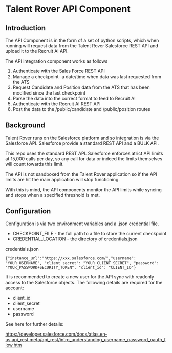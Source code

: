 # Talent Rover API Component

## Introduction

The API Component is in the form of a set of python scripts, which when running will request data from the Talent Rover Salesforce REST API and upload it to the Recruit AI API.

The API integration component works as follows

1. Authenticate with the Sales Force REST API
2. Manage a checkpoint- a date/time when data was last requested from the ATS
3. Request Candidate and Position data from the ATS that has been modified since the last checkpoint
4. Parse the data into the correct format to feed to Recruit AI
5. Authenticate with the Recruit AI REST API
6. Post the data to the /public/candidate and /public/position routes


## Background

Talent Rover runs on the Salesforce platform and so integration is via the Salesforce API. Salesforce provide a standard REST API and a BULK API.

This repo uses the standard REST API. Salesforce enforces atrict API limits at 15,000 calls per day, so any call for data or indeed the limits themselves will count towards this limit.

The API is not sandboxed from the Talent Rover application so if the API limits are hit the main application will stop functioning.

With this is mind, the API components monitor the API limits while syncing and stops when a specified threshold is met.

## Configuration

Configuration is via two environment variables and a .json credential file.

* CHECKPOINT_FILE - the full path to a file to store the current checkpoint
* CREDENTIAL_LOCATION - the directory of credentials.json

credentials.json

```
{"instance_url":"https://xxx.salesforce.com/","username": "YOUR_USERNAME", "client_secret": "YOUR_CLIENT_SECRET", "password": "YOUR_PASSWORD+SECURITY_TOKEN", "client_id": "CLIENT_ID"}
```

It is recommended to create a new user for the API sync with readonly access to the Salesforce objects. The following details are required for the account:

* client_id
* client_secret
* username
* password

See here for further details:

https://developer.salesforce.com/docs/atlas.en-us.api_rest.meta/api_rest/intro_understanding_username_password_oauth_flow.htm

